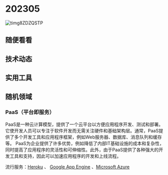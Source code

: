 # 202305

![timg8ZDZQSTP](https://s2.loli.net/2023/05/26/72fJnEKcPgXRuqw.jpg)

## 随便看看



## 技术动态



## 实用工具



## 随机领域

### PaaS（平台即服务） 

PaaS是一种云计算模型，提供了一个云平台以方便应用程序开发、测试和部署。它使开发人员可以专注于软件开发而无需关注硬件和基础架构层。通常，PaaS提供了多个开发工具和应用程序框架，例如Web服务器、数据库、消息队列和缓存等。 PaaS为企业提供了许多优势，例如降低了内部IT基础设施的成本和复杂性，同时提高了应用程序的灵活性和可伸缩性。此外，由于PaaS提供了各种强大的开发工具和支持，因此可以加速应用程序的开发和上线流程。 

流行服务：[Heroku](https://www.heroku.com/) 、 [Google App Engine](https://cloud.google.com/appengine) 、[Microsoft Azure](https://azure.microsoft.com/en-us/)
